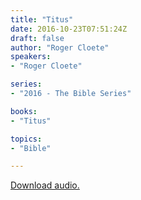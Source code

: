 ```yaml
---
title: "Titus"
date: 2016-10-23T07:51:24Z
draft: false
author: "Roger Cloete"
speakers:
- "Roger Cloete"

series:
- "2016 - The Bible Series"

books:
- "Titus"

topics:
- "Bible"

---
```

[Download audio.](https://s3-eu-west-1.amazonaws.com/renownchurch/sermons/2016/10/2016-10-23_Titus_LQ.mp3)